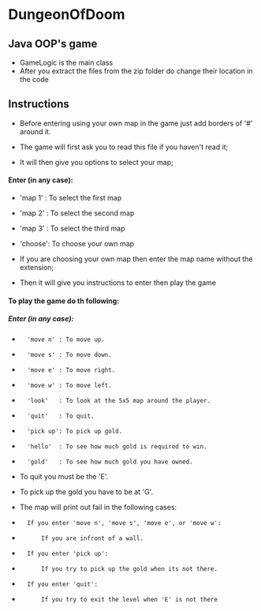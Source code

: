 # DungeonOfDoom
## Java OOP's game

- GameLogic is the main class
- After you extract the files from the zip folder do change their location in the code

## Instructions

- Before entering using your own map in the game just add borders of '#' around it.

- The game will first ask you to read this file if you haven't read it;
- It will then give you options to select your map;
#### Enter (in any case):
-	'map 1' : To select the first map
-	'map 2' : To select the second map
- 	'map 3' : To select the third map
- 	'choose': To choose your own map

- If you are choosing your own map then enter the map name without the extension;
- Then it will give you instructions to enter then play the game

#### To play the game do th following:
##### 	Enter (in any case):
- 		'move n' : To move up.
- 		'move s' : To move down.
- 		'move e' : To move right.
- 		'move w' : To move left.
- 		'look'   : To look at the 5x5 map around the player.
- 		'quit'   : To quit.
- 		'pick up': To pick up gold.
- 		'hello'  : To see how much gold is required to win.
- 		'gold'   : To see how much gold you have owned.

- To quit you must be the 'E'.
- To pick up the gold you have to be at 'G'.

- The map will print out fail in the following cases:
- 		If you enter 'move n', 'move s', 'move e', or 'move w':
- 			If you are infront of a wall.
- 		If you enter 'pick up':
- 			If you try to pick up the gold when its not there.
- 		If you enter 'quit':
- 			If you try to exit the level when 'E' is not there
